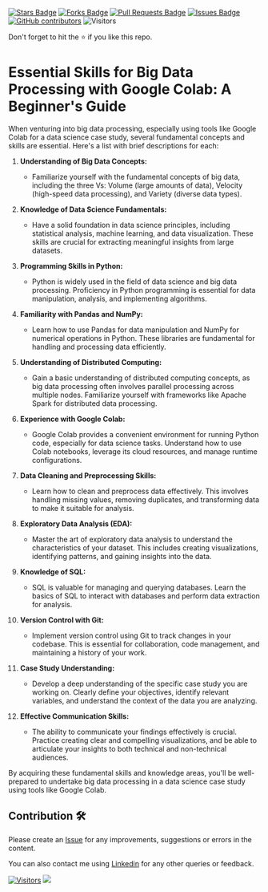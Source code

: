 <a href="https://github.com/drshahizan/Python-big-data/stargazers"><img src="https://img.shields.io/github/stars/drshahizan/Python-big-data" alt="Stars Badge"/></a>
<a href="https://github.com/drshahizan/Python-big-data/network/members"><img src="https://img.shields.io/github/forks/drshahizan/Python-big-data" alt="Forks Badge"/></a>
<a href="https://github.com/drshahizan/Python-big-data/pulls"><img src="https://img.shields.io/github/issues-pr/drshahizan/Python-big-data" alt="Pull Requests Badge"/></a>
<a href="https://github.com/drshahizan/Python-big-data/issues"><img src="https://img.shields.io/github/issues/drshahizan/Python-big-data" alt="Issues Badge"/></a>
<a href="https://github.com/drshahizan/Python-big-data/graphs/contributors"><img alt="GitHub contributors" src="https://img.shields.io/github/contributors/drshahizan/Python-big-data?color=2b9348"></a>
![Visitors](https://api.visitorbadge.io/api/visitors?path=https%3A%2F%2Fgithub.com%2Fdrshahizan%2FPython-big-data&labelColor=%23d9e3f0&countColor=%23697689&style=flat)

Don't forget to hit the :star: if you like this repo.

# Essential Skills for Big Data Processing with Google Colab: A Beginner's Guide

When venturing into big data processing, especially using tools like Google Colab for a data science case study, several fundamental concepts and skills are essential. Here's a list with brief descriptions for each:

1. **Understanding of Big Data Concepts:**
   - Familiarize yourself with the fundamental concepts of big data, including the three Vs: Volume (large amounts of data), Velocity (high-speed data processing), and Variety (diverse data types).

2. **Knowledge of Data Science Fundamentals:**
   - Have a solid foundation in data science principles, including statistical analysis, machine learning, and data visualization. These skills are crucial for extracting meaningful insights from large datasets.

3. **Programming Skills in Python:**
   - Python is widely used in the field of data science and big data processing. Proficiency in Python programming is essential for data manipulation, analysis, and implementing algorithms.

4. **Familiarity with Pandas and NumPy:**
   - Learn how to use Pandas for data manipulation and NumPy for numerical operations in Python. These libraries are fundamental for handling and processing data efficiently.

5. **Understanding of Distributed Computing:**
   - Gain a basic understanding of distributed computing concepts, as big data processing often involves parallel processing across multiple nodes. Familiarize yourself with frameworks like Apache Spark for distributed data processing.

6. **Experience with Google Colab:**
   - Google Colab provides a convenient environment for running Python code, especially for data science tasks. Understand how to use Colab notebooks, leverage its cloud resources, and manage runtime configurations.

7. **Data Cleaning and Preprocessing Skills:**
   - Learn how to clean and preprocess data effectively. This involves handling missing values, removing duplicates, and transforming data to make it suitable for analysis.

8. **Exploratory Data Analysis (EDA):**
   - Master the art of exploratory data analysis to understand the characteristics of your dataset. This includes creating visualizations, identifying patterns, and gaining insights into the data.

9. **Knowledge of SQL:**
   - SQL is valuable for managing and querying databases. Learn the basics of SQL to interact with databases and perform data extraction for analysis.

10. **Version Control with Git:**
    - Implement version control using Git to track changes in your codebase. This is essential for collaboration, code management, and maintaining a history of your work.

11. **Case Study Understanding:**
    - Develop a deep understanding of the specific case study you are working on. Clearly define your objectives, identify relevant variables, and understand the context of the data you are analyzing.

12. **Effective Communication Skills:**
    - The ability to communicate your findings effectively is crucial. Practice creating clear and compelling visualizations, and be able to articulate your insights to both technical and non-technical audiences.

By acquiring these fundamental skills and knowledge areas, you'll be well-prepared to undertake big data processing in a data science case study using tools like Google Colab.
## Contribution 🛠️
Please create an [Issue](https://github.com/drshahizan/Python_EDA/issues) for any improvements, suggestions or errors in the content.

You can also contact me using [Linkedin](https://www.linkedin.com/in/drshahizan/) for any other queries or feedback.

[![Visitors](https://api.visitorbadge.io/api/visitors?path=https%3A%2F%2Fgithub.com%2Fdrshahizan&labelColor=%23697689&countColor=%23555555&style=plastic)](https://visitorbadge.io/status?path=https%3A%2F%2Fgithub.com%2Fdrshahizan)
![](https://hit.yhype.me/github/profile?user_id=81284918)


